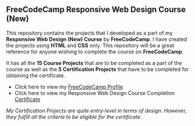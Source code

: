 ## FreeCodeCamp Responsive Web Design Course (New)
This repository contains the projects that I developed as a part of my **Responsive Web Design (New) Course** by **FreeCodeCamp**. I have created the projects using **HTML** and **CSS** only. 
This repository will be a great reference for anyone wishing to complete the course on **FreeCodeCamp**.

It has all the **15 Course Projects** that are to be completed as a part of the course as well as the **5 Certification Projects** that have to be completed for obtaining the certificate.

 - Click here to view my [FreeCodeCamp Profile](https://www.freecodecamp.org/Vanaub22) 
 - Click here to view my Responsive Web Design Course Completion [Certificate](https://www.freecodecamp.org/certification/Vanaub22/responsive-web-design)
 
 *My Certification Projects are quite entry-level in terms of design. However, they fulfill all the criteria to be eligible for the certificate.*
